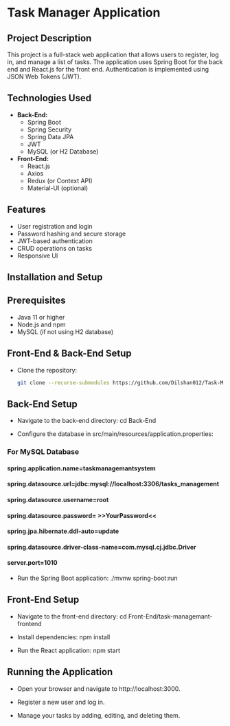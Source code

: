 # Task Manager Application

## Project Description
This project is a full-stack web application that allows users to register, log in, and manage a list of tasks. The application uses Spring Boot for the back end and React.js for the front end. Authentication is implemented using JSON Web Tokens (JWT).

## Technologies Used
- **Back-End:**
  - Spring Boot
  - Spring Security
  - Spring Data JPA
  - JWT
  - MySQL (or H2 Database)
- **Front-End:**
  - React.js
  - Axios
  - Redux (or Context API)
  - Material-UI (optional)

## Features
- User registration and login
- Password hashing and secure storage
- JWT-based authentication
- CRUD operations on tasks
- Responsive UI

## Installation and Setup

## Prerequisites
- Java 11 or higher
- Node.js and npm
- MySQL (if not using H2 database)

## Front-End & Back-End Setup
- Clone the repository:
   ```bash
   git clone --recurse-submodules https://github.com/Dilshan012/Task-Management-System.git

## Back-End Setup
-  Navigate to the back-end directory: cd Back-End

- Configure the database in src/main/resources/application.properties:

### For MySQL Database
#### spring.application.name=taskmanagemantsystem
#### spring.datasource.url=jdbc:mysql://localhost:3306/tasks_management
#### spring.datasource.username=root
#### spring.datasource.password= >>YourPassword<<
#### spring.jpa.hibernate.ddl-auto=update
#### spring.datasource.driver-class-name=com.mysql.cj.jdbc.Driver
#### server.port=1010

- Run the Spring Boot application: ./mvnw spring-boot:run

## Front-End Setup
- Navigate to the front-end directory: cd Front-End/task-managemant-frontend

- Install dependencies: npm install

- Run the React application: npm start

## Running the Application
- Open your browser and navigate to http://localhost:3000.

- Register a new user and log in.

- Manage your tasks by adding, editing, and deleting them.
